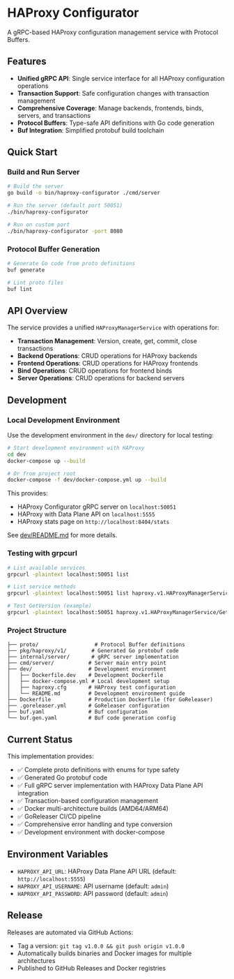 # HAProxy Configurator

A gRPC-based HAProxy configuration management service with Protocol Buffers.

## Features

- **Unified gRPC API**: Single service interface for all HAProxy configuration operations
- **Transaction Support**: Safe configuration changes with transaction management
- **Comprehensive Coverage**: Manage backends, frontends, binds, servers, and transactions
- **Protocol Buffers**: Type-safe API definitions with Go code generation
- **Buf Integration**: Simplified protobuf build toolchain

## Quick Start

### Build and Run Server

```bash
# Build the server
go build -o bin/haproxy-configurator ./cmd/server

# Run the server (default port 50051)
./bin/haproxy-configurator

# Run on custom port
./bin/haproxy-configurator -port 8080
```

### Protocol Buffer Generation

```bash
# Generate Go code from proto definitions
buf generate

# Lint proto files
buf lint
```

## API Overview

The service provides a unified `HAProxyManagerService` with operations for:

- **Transaction Management**: Version, create, get, commit, close transactions
- **Backend Operations**: CRUD operations for HAProxy backends
- **Frontend Operations**: CRUD operations for HAProxy frontends  
- **Bind Operations**: CRUD operations for frontend binds
- **Server Operations**: CRUD operations for backend servers

## Development

### Local Development Environment

Use the development environment in the `dev/` directory for local testing:

```bash
# Start development environment with HAProxy
cd dev
docker-compose up --build

# Or from project root
docker-compose -f dev/docker-compose.yml up --build
```

This provides:
- HAProxy Configurator gRPC server on `localhost:50051`
- HAProxy with Data Plane API on `localhost:5555`
- HAProxy stats page on `http://localhost:8404/stats`

See [dev/README.md](dev/README.md) for more details.

### Testing with grpcurl

```bash
# List available services
grpcurl -plaintext localhost:50051 list

# List service methods
grpcurl -plaintext localhost:50051 list haproxy.v1.HAProxyManagerService

# Test GetVersion (example)
grpcurl -plaintext localhost:50051 haproxy.v1.HAProxyManagerService/GetVersion
```

### Project Structure

```
├── proto/                  # Protocol Buffer definitions
├── pkg/haproxy/v1/        # Generated Go protobuf code
├── internal/server/       # gRPC server implementation
├── cmd/server/           # Server main entry point
├── dev/                  # Development environment
│   ├── Dockerfile.dev    # Development Dockerfile
│   ├── docker-compose.yml # Local development setup
│   ├── haproxy.cfg       # HAProxy test configuration
│   └── README.md         # Development environment guide
├── Dockerfile            # Production Dockerfile (for GoReleaser)
├── .goreleaser.yml       # GoReleaser configuration
├── buf.yaml              # Buf configuration
└── buf.gen.yaml          # Buf code generation config
```

## Current Status

This implementation provides:
- ✅ Complete proto definitions with enums for type safety
- ✅ Generated Go protobuf code
- ✅ Full gRPC server implementation with HAProxy Data Plane API integration
- ✅ Transaction-based configuration management
- ✅ Docker multi-architecture builds (AMD64/ARM64)
- ✅ GoReleaser CI/CD pipeline
- ✅ Comprehensive error handling and type conversion
- ✅ Development environment with docker-compose

## Environment Variables

- `HAPROXY_API_URL`: HAProxy Data Plane API URL (default: `http://localhost:5555`)
- `HAPROXY_API_USERNAME`: API username (default: `admin`)
- `HAPROXY_API_PASSWORD`: API password (default: `admin`)

## Release

Releases are automated via GitHub Actions:
- Tag a version: `git tag v1.0.0 && git push origin v1.0.0`
- Automatically builds binaries and Docker images for multiple architectures
- Published to GitHub Releases and Docker registries

